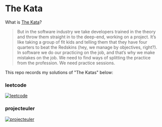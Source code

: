 # The Kata

What is [The Kata][1]?

> But in the software industry we take developers trained in the theory and throw them straight in to the deep-end, working on a project. It’s like taking a group of fit kids and telling them that they have four quarters to beat the Redskins (hey, we manage by objectives, right?). In software we do our practicing on the job, and that’s why we make mistakes on the job. We need to find ways of splitting the practice from the profession. We need practice sessions.

This repo records my solutions of "The Katas" below:

### leetcode

[<img src="https://leetcode.com/static/images/logolarge.jpg" alt="leetcode">](https://leetcode.com/)

### projecteuler

[<img src="https://projecteuler.net/images/euler_portrait.png" alt="projecteuler">](https://projecteuler.net/)

[1]: http://codekata.com/kata/codekata-intro/ "The Kata"
